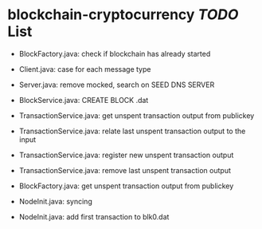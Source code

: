 # blockchain-cryptocurrency *TODO* List

* BlockFactory.java: check if blockchain has already started

* Client.java: case for each message type

* Server.java: remove mocked, search on SEED DNS SERVER

* BlockService.java: CREATE BLOCK .dat

* TransactionService.java: get unspent transaction output from publickey

* TransactionService.java: relate last unspent transaction output to the input

* TransactionService.java: register new unspent transaction output

* TransactionService.java: remove last unspent transaction output

* BlockFactory.java: get unspent transaction output from publickey

* NodeInit.java: syncing

* NodeInit.java: add first transaction to blk0.dat
